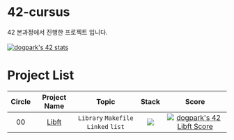 # 42-cursus
42 본과정에서 진행한 프로젝트 입니다. 
<br><br>
[![dogpark's 42 stats](https://badge42.vercel.app/api/v2/clam4rmh700350fjk8ctdih83/stats?cursusId=21&coalitionId=86)](https://github.com/JaeSeoKim/badge42)

# Project List
| Circle | Project Name |   Topic   | Stack | Score |
| :----: | :----------: | :-------: | :---: | :---: |
| 00     | [Libft](https://github.com/moeyg/42-cursus/tree/main/Libft) | `Library` `Makefile` `Linked` `list` | <img src="https://img.shields.io/badge/c-A8B9CC?style=for-the-badge&logo=c&logoColor=white"> | [![dogpark's 42 Libft Score](https://badge42.vercel.app/api/v2/clam4rmh700350fjk8ctdih83/project/2896723)](https://github.com/JaeSeoKim/badge42) |
